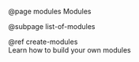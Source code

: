 @page modules Modules

@subpage list-of-modules

@ref create-modules  
Learn how to build your own modules
